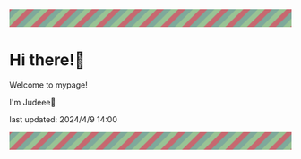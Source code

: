 <!-- Header image -->
<img src="./pokemon/pokemon_1.png" width="1000">

# Hi there!👋

Welcome to mypage!

I'm Judeee🐷

last updated: 2024/4/9 14:00

<!-- Footer image -->
<img src="./pokemon/pokemon_1.png" width="1000">

